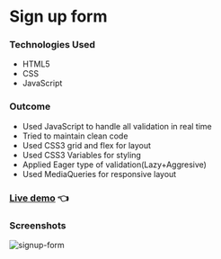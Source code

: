 # Sign up form

### Technologies Used

- HTML5
- CSS
- JavaScript

### Outcome
- Used JavaScript to handle all validation in real time
- Tried to maintain clean code
- Used CSS3 grid and flex for layout
- Used CSS3 Variables for styling
- Applied Eager type of validation(Lazy+Aggresive)
- Used MediaQueries for responsive layout

### <a href="https://markewycz.github.io/todo-list/">Live demo</a> 👈

### Screenshots

![signup-form](https://github.com/Markewycz/sign-up-form/assets/118677334/49ca1c06-4a33-401f-b49e-dc672db2dc24)
